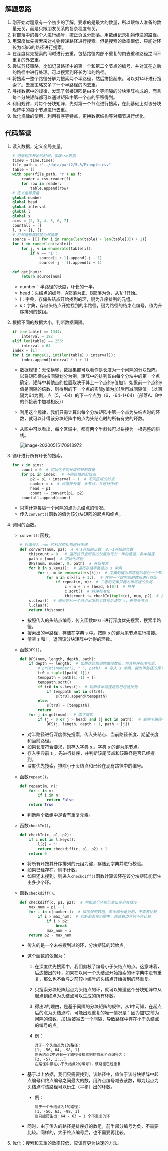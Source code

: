 ## 解题思路

1. 刚开始对题意有一个初步的了解。要求的是最大的数量，所以跟每人准备的数量无关，而是只跟朋友关系的复杂程度有关。
2. 将部落中的每个人进行编号，按正负区分部落。用数组记录礼物传递的路径。
3. 用深度优先搜索来对礼物传递路径进行搜索。但是搜索的效率很低，只能对环长为4和6的路径进行搜索。
4. 在深度优先搜索的同时进行去重，包括路径内部不重复的内去重和路径之间不重复的外去重。
5. 尝试剪枝策略，比如记录路径中的第一个和第二个节点的编号，并对其在之后的路径中进行处理。可以搜索到环长为10的路径。
6. 将搜索一整个路径分解为搜索两个半路径，然后拼接起来。可以对14环进行搜索了。去重策略又多了一个半路径的内去重。
7. 寻找数据中的规律，发现了邻接矩阵是由多个等间隔的分块矩阵构成的，而且每个分块矩阵都可以通过矩阵中第一个点的平移得到。
8. 利用规律，对每个分块矩阵，先对第一个节点进行搜索，在此基础上对该分块矩阵中的每个节点进行去重。
9. 优化规律的使用，利用有序等特点，更换数据结构等对细节进行优化。

## 代码解读

1. 读入数据，定义全局变量。

   ```python
   # 记录程序开始的时间，读取csv数据
   time0 = time.time()
   file_path = r"../data/part2/5.8/Example.csv"
   table = []
   with open(file_path, 'r') as f:
       reader = csv.reader(f)
       for row in reader:
           table.append(row)
   # 定义全局变量
   global number 
   global head  
   global interval
   global l 
   global s  
   aims = [2, 3, 4, 5, 6, 7] 
   countall = [] 
   l, s = {}, {}
   # 将邻接矩阵转换为邻接表
   source = [[] for i in range(len(table) + len(table[0]) + 1)]
   for i in range(len(table)):
       for j, v in enumerate(table[i]):
           if v == '1':
               source[i + 1].append(-j - 1)
               source[-j - 1].append(i + 1)
               
   def get(num):
       return source[num]
   ```

   - number：半路径的长度，环长的一半。
   - head：头结点的编号，A部落为正、B部落为负，从1/-1开始。
   - l：字典，存储头结点开始找到的环，键为升序排列的元组。
   - s：字典，存储头结点开始找到的半路径，键为路径的结束点编号，值为升序排列的数组。

2. 根据不同的数据大小，判断数据间隔。

   ```python
   if len(table) == 1344:
       interval = 192
   elif len(table) == 256:
       interval = 64
   index = [1]
   for i in range(1, int(len(table) / interval)):
       index.append(interval * i + 1)
   ```

   - 数据规律：无论横竖，数据集都可以看作是长度为一个间隔的分块矩阵。以将矩阵横向按间隔划分为例，矩阵中的排列仅由每个分块中的第一个点确定。矩阵中其他点的位置取决于其上一个点的y值加1，如果前一个点的y值是间隔的倍数，则得到的下一个点的实际y值为加1后再减间隔值。（以间隔为64为例，点（5，-64）的下一个点为（6，-64-1+64）（部落A、B中的邻接表中加减相反））

   - 利用这个规律，我们只需计算出每个分块矩阵中第一个点为头结点时的环数，就可以计得该分块矩阵中的点为头结点时的所有有效的环数。

   - 从图中可以看出，每个区域中，都有两个半斜线可以拼接为一根完整的斜线。

     ![image-20200515170913972](img/readme/image-20200515170913972.png)

3. 循环进行所有环长的搜索。

   ```python
   for x in aims:
       count = 0  # 初始化不同长度的环的数量
       for p1 in index:  # 不同区域的起始点
           p2 = p1 + interval - 1  # 不同区域的终点
           number = x  # 设置环长度、头节点，并进行传递
           head = p1
           count += convert(p1, p2)
       countall.append(count)
   ```

   - 只需计算每隔一个间隔的点为头结点的情况。
   - 传入`convert()`函数的值为该分块矩阵的起点和终点。

4. 调用的函数。

   - `convert()`函数。

     ```python
     # 对编号为 num 的村民的礼物进行传递
     def convert(num, p2):  # A:1开始的正数  B:-1开始的负数
         thiscount = 0   # 遍历该节点所有的长度为环长一半的路径，称半路径
         path = [num]  # 初始化路径
         DFS(num, number, 0, path)  # 开始搜索
         for k in s.keys():  # 遍历存储半路径的 s 字典
             for i, m in enumerate(s[k]):  # 字典的键为半路径的最后一个节点编号
                 for n in s[k][i + 1:]:  # 在同一个键内部的数组进行匹配
                     if repeat(m, n):  # 二者的交集只能为半路径的头尾
                         c = m + n + [head, k[0]]  # 拼接
                         c.sort()  # 排序标准化
                         thiscount += checkIn(tuple(c), num, p2)  # 校验该环是否已经找到
         s.clear()  # 遍历完从一个节点出发的半路径后清空 s，更换头节点
         l.clear()
         return thiscount
     ```

     - 按照传入的头结点编号，传入函数`DFS()`进行深度优先搜索，搜索半路径。
     - 搜索出的半路径，存储在字典 s 中。按照 s 的键为尾节点进行拼接。
     - 清空 s 和 l ，返回该分块矩阵中计得的环数。

   - 函数`DFS()`。

     ```python
     def DFS(num, length, depth, path):
         if depth == length:  # 如果达到期望的路径数组，将其排序标准化后，
             # print(number*2, " ", path)  # 存入 s 字典，键为半路径的尾节点（如果该半路径未被找到）
             tr0 = tuple([path[-1]])
             temppath = path[1:-1] + []
             temppath.sort()
             if tr0 in s.keys():  # 判断该半路径是否已经被找到
                 if temppath not in s[tr0]:
                     s[tr0].append(temppath)
             else:
                 s[tr0] = [temppath]
             return
         for j in get(num):  # 向下搜索
             if (j < 0 or j > head) and (j not in path):  # 去除半路径中已有的和编号大于头节点的数据
                 DFS(j, length, depth + 1, path + [j])
     ```

     - 对半路径进行深度优先搜索，传入头结点、当前路径长度、期望长度和当前路径。
     - 如果长度符合要求，则存入字典 s 。字典 s 的键为尾节点。
     - 存入字典前 s ，先进行排序，并判断该尾节点和该路径是否已经搜到。
     - 深度优先搜索，排除小于头结点和已经在现有路径中的编号。

   - 函数`repeat()`。

     ```python
     def repeat(m, n):
         for i in m:
             if i in n:
                 return False
         return True
     ```

     - 判断两个数组中是否有重复元素。

   - 函数`checkIn()`。

     ```python
     def checkIn(c, p1, p2):
         if c not in l.keys():
             l[c] = ''
             return checkdiff(c, p1, p2) + 1
         return 0
     ```

     - 将所有环按其升序排列的元组为键，存储到字典并进行校验。
     - 如果已经存在，则不计数。
     - 如果还未搜到，则进入`checkdiff()`函数计算该环在该分块矩阵能衍生出多少个环。

   - 函数`checkdiff()`。

     ```python
     def checkdiff(c, p1, p2):  # 判断这个环能衍生出多少有效环
         max_num = p1 - 1
         for i in c[number:]:  # 排序好的数组，前半部分是负的，不需要比较
             if i > max_num:  # 判断是否在范围中，越过右边界则不再比较
                 if i > p2:
                     break
                 max_num = i
         return p2 - max_num
     ```

     - 传入的是一个未被搜到过的环，分块矩阵的起始点。

     - 这个函数的依据为：

       1. 在深度优先搜索中，我们剪枝了编号小于头结点的点。这意味着，后边搜出的环，如果在以同一个头结点开始搜索的环字典中没有重复，那么也不会与之前较小编号的头结点开始搜到的环重复。

       2. 只搜索分块矩阵起点为头结点的环，就可以知道这个分块矩阵中从起点到终点为头结点可以生成的所有环数。

       3. 得出2的理由，是基于间隔的分块矩阵的规律。从1中可知，在起点后的点为头结点时，可能出现重复的唯一情况是：因为加1之前为间隔的倍数，加1后被减去一个间隔，导致路径中存在小于头结点的编号的点。

       4. 例：

          ```html
          对于一个头结点为1的路径：
          [1, -56, 64, -98, 1]
          则头结点2中必有一个路径会搜索到的前三个点编号为：
          [2, -57, 1...]
          在路径中存在小于头结点2的编号1，该路径已经重复
          ```

     - 基于以上依据，我们只需要找到，该路径中，值位于该分块矩阵中起点编号和终点编号之间最大的数，用终点编号减去该数，即为起点为头结点时该路径可以衍生（平移）出的环数。

       - 例：

         ```html
         对于一个头结点为1的路径：
         [1, -56, 63, -98, 1]
         则只能衍生出：64 - 63 = 1 个不重复的环
         ```

     - 同时，由于传入的路径是排序好的数组，前半部分编号为负，不需要比较。同样的，大于终点编号后，也不需要再比较。
   
5. 优化：搜索和去重的效率较低，应该有更为快速的方法。

